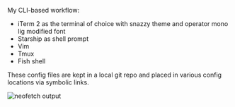 My CLI-based workflow:

- iTerm 2 as the terminal of choice with snazzy theme and operator mono lig modified font
- Starship as shell prompt
- Vim 
- Tmux
- Fish shell

These config files are kept in a local git repo and placed in various config locations via symbolic links.

![neofetch output](https://github.com/rickeyguo/dotfiles/blob/master/neofetch.jpg?raw=true)
